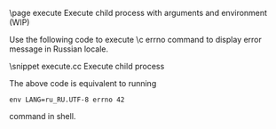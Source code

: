 \page execute Execute child process with arguments and environment (WIP)

Use the following code to execute \c errno command to display error message in
Russian locale.

\snippet execute.cc Execute child process

The above code is equivalent to running

	env LANG=ru_RU.UTF-8 errno 42

command in shell.
